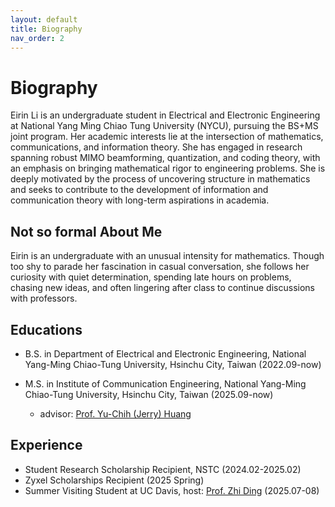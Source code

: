 ```yaml
---
layout: default
title: Biography 
nav_order: 2 
---
```


# Biography

Eirin Li is an undergraduate student in Electrical and Electronic Engineering at National Yang Ming Chiao Tung University (NYCU), pursuing the BS+MS joint program. Her academic interests lie at the intersection of mathematics, communications, and information theory. She has engaged in research spanning robust MIMO beamforming, quantization, and coding theory, with an emphasis on bringing mathematical rigor to engineering problems. She is deeply motivated by the process of uncovering structure in mathematics and seeks to contribute to the development of information and communication theory with long-term aspirations in academia.

## Not so formal About Me
Eirin is an undergraduate with an unusual intensity for mathematics. Though too shy to parade her fascination in casual conversation, she follows her curiosity with quiet determination, spending late hours on problems, chasing new ideas, and often lingering after class to continue discussions with professors.

## Educations
- B.S. in Department of Electrical and Electronic Engineering, National Yang-Ming Chiao-Tung University, Hsinchu City, Taiwan (2022.09-now)

- M.S. in Institute of Communication Engineering, National Yang-Ming Chiao-Tung University, Hsinchu City, Taiwan (2025.09-now)
    - advisor: [Prof. Yu-Chih (Jerry) Huang](https://sites.google.com/site/ycjerryhuang/)


## Experience
- Student Research Scholarship Recipient, NSTC (2024.02-2025.02) 
- Zyxel Scholarships Recipient (2025 Spring)
- Summer Visiting Student at UC Davis, host: [Prof. Zhi Ding](https://faculty.engineering.ucdavis.edu/ding/) (2025.07-08) 
